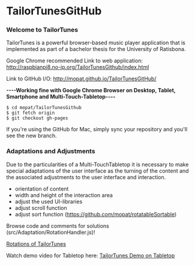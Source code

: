 # TailorTunesGitHub
### Welcome to TailorTunes
TailorTunes is a powerful browser-based music player application that is implemented as part of a bachelor thesis for the University of Ratisbona. 

Google Chrome recommended
Link to web application: http://raspbianpi8.no-ip.org/TailorTunesGithub/index.html

Link to GitHub I/O: http://mopat.github.io/TailorTunesGitHub/

**----Working fine with Google Chrome Browser on Desktop, Tablet, Smartphone and Multi-Touch-Tabletop----**
```
$ cd mopat/TailorTunesGithub
$ git fetch origin
$ git checkout gh-pages
```

If you're using the GitHub for Mac, simply sync your repository and you'll see the new branch.

### Adaptations and Adjustments
Due to the particularities of a Multi-TouchTabletop it is necessary to make special adaptations of the user interface as the turning of the content and the associated adjustments to the user interface and interaction.
* orientation of content
* width and height of the interaction area
* adjust the used UI-libraries
* adjust scroll function
* adjust sort function (https://github.com/mopat/rotatableSortable)

Browse code and comments for solutions (src/Adaptation/RotationHandler.js)!


[Rotations of TailorTunes](http://raspbianpi8.no-ip.org/TailorTunesGithub/tailortunes_rotations_small.png)

Watch demo video for Tabletop here: [TailorTunes Demo on Tabletop](https://www.youtube.com/watch?v=8JMxLo10SSI)
